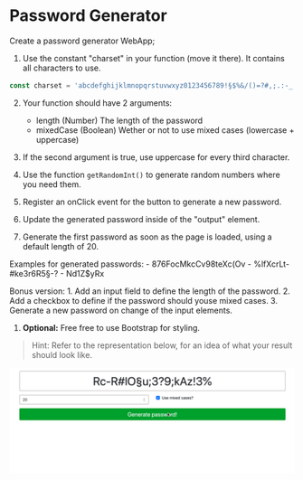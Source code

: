 # Password Generator

Create a password generator WebApp;

1. Use the constant "charset" in your function (move it there). It contains all characters to use.

```javascript
const charset = 'abcdefghijklmnopqrstuvwxyz0123456789!§$%&/()=?#,;.:-_';
```

2. Your function should have 2 arguments:

   - length (Number) The length of the password
   - mixedCase (Boolean) Wether or not to use mixed cases (lowercase + uppercase)

3. If the second argument is true, use uppercase for every third character.
4. Use the function `getRandomInt()` to generate random numbers where you need them.
5. Register an onClick event for the button to generate a new password.
6. Update the generated password inside of the "output" element.
7. Generate the first password as soon as the page is loaded, using a default length of 20.

Examples for generated passwords: - 876FocMkcCv98teXc(Ov - %lfXcrLt-#ke3r6R5§-? - Nd1Z\$yRx

Bonus version: 1. Add an input field to define the length of the password. 2. Add a checkbox to define if the password should youse mixed cases. 3. Generate a new password on change of the input elements.

1. **Optional:** Free free to use Bootstrap for styling.

> Hint: Refer to the representation below, for an idea of what your result should look like.

![demo](demo.gif)
